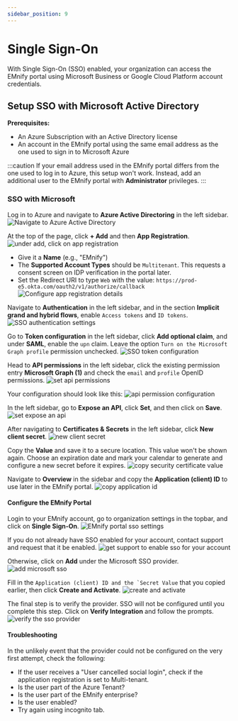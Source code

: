 ```yaml
---
sidebar_position: 9
---
```


# Single Sign-On

With Single Sign-On (SSO) enabled, your organization can access the EMnify portal using Microsoft Business or Google Cloud Platform account credentials.

## Setup SSO with Microsoft Active Directory

**Prerequisites:**

- An Azure Subscription with an Active Directory license
- An account in the EMnify portal using the same email address as the one used to sign in to Microsoft Azure

:::caution
If your email address used in the EMnify portal differs from the one used to log in to Azure, this setup won't work.
Instead, add an additional user to the EMnify portal with **Administrator** privileges.
:::

### SSO with Microsoft

Log in to Azure and navigate to **Azure Active Directoring** in the left sidebar.
![Navigate to Azure Active Directory](./assets/sso_azure_active_directory.png)

At the top of the page, click **+ Add** and then **App Registration**.
![under add, click on app registration](./assets/sso_app_registration_s2.png)

- Give it a **Name** (e.g., "EMnify")
- The **Supported Account Types** should be `Multitenant`.
This requests a consent screen on IDP verification in the portal later. 
- Set the Redirect URI to type `Web` with the value: `https://prod-e5.okta.com/oauth2/v1/authorize/callback`
![Configure app registration details](./assets/sso_app_registration_details_s3.png)
    

Navigate to **Authentication** in the left sidebar, and in the section **Implicit grand and hybrid flows**, enable `Access tokens` and `ID tokens`.
![SSO authentication settings](./assets/sso_authentication_settings_s4.png)

Go to **Token configuration** in the left sidebar, click **Add optional claim**, and under **SAML**, enable the `upn` claim.
Leave the option `Turn on the Microsoft Graph profile` permission unchecked.
![SSO token configuration](./assets/sso_token_configuration_s5.png)

Head to **API permissions** in the left sidebar, click the existing permission entry **Microsoft Graph (1)** and check the `email` and `profile` OpenID permissions.
![set api permissions](./assets/sso_api_permissions_s6.png)

Your configuration should look like this:
![api permission configuration](./assets/sso_api_permissions_s7.png)

In the left sidebar, go to **Expose an API**, click **Set**, and then click on **Save**.
![set expose an api](./assets/sso_expose_api_s8.png)

After navigating to **Certificates & Secrets** in the left sidebar, click **New client secret**.
![new client secret](./assets/sso_new_client_s10.png)

Copy the **Value** and save it to a secure location.
This value won't be shown again.
Choose an expiration date and mark your calendar to generate and configure a new secret before it expires.
![copy security certificate value](./assets/sso_new_client_s11.png)

Navigate to **Overview** in the sidebar and copy the **Application (client) ID** to use later in the EMnify portal.
![copy application id](./assets/sso_copy_application_id_s12.png)

#### Configure the EMnify Portal

Login to your EMnify account, go to organization settings in the topbar, and click on **Single Sign-On**.
![EMnify portal sso settings](./assets/sso_org_settings_s13.png)

If you do not already have SSO enabled for your account, contact support and request that it be enabled.
![get support to enable sso for your account](./assets/sso_get_support_s14.png)

Otherwise, click on **Add** under the Microsoft SSO provider.
![add microsoft sso](./assets/sso_add_s15.png)

Fill in the ``Application (client) ID and the `Secret Value`` that you copied earlier, then click **Create and Activate**.
![create and activate](./assets/sso_create_activate_s16.png)

The final step is to verify the provider.
SSO will not be configured until you complete this step.
Click on **Verify Integration** and follow the prompts.
![verify the sso provider](./assets/sso_verify_s17.png)

#### Troubleshooting

In the unlikely event that the provider could not be configured on the very first attempt, check the following:

- If the user receives a "User cancelled social login", check if the application registration is set to Multi-tenant.
- Is the user part of the Azure Tenant?
- Is the user part of the EMnify enterprise?
- Is the user enabled?
- Try again using incognito tab.
